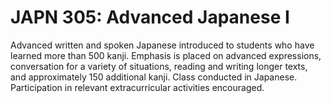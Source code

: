 # JAPN 305: Advanced Japanese I

Advanced written and spoken Japanese introduced to students who have learned more than 500 kanji. Emphasis is placed on advanced expressions, conversation for a variety of situations, reading and writing longer texts, and approximately 150 additional kanji. Class conducted in Japanese. Participation in relevant extracurricular activities encouraged.